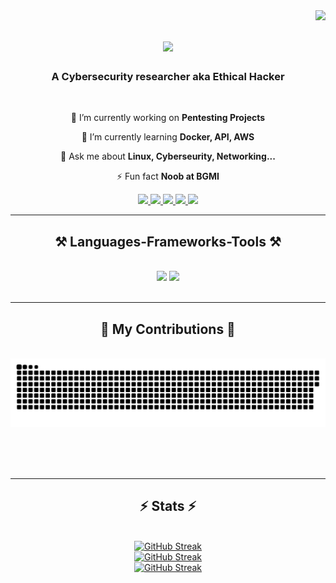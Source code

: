 <img align="right" src="https://visitor-badge.laobi.icu/badge?page_id=nabilpevekar.nabilpevekar" />

<h1 align="center">
    <img src="https://readme-typing-svg.herokuapp.com/?font=Righteous&size=35&center=true&vCenter=true&width=500&height=70&duration=4000&lines=Hi+There!+👋;+I'm+Nabil+Pevekar!;" />
</h1>

<h3 align="center">A Cybersecurity researcher aka Ethical Hacker</h3>

<br/>

<div align="center">
 
 🔭 I’m currently working on **Pentesting Projects**
 
 🌱 I’m currently learning **Docker, API, AWS**

💬 Ask me about **Linux, Cyberseurity, Networking...**

⚡ Fun fact **Noob at BGMI**

</div>
 
<div align="center"> 
  <a href="mailto:pevekarnabil@gmail.com">
    <img src="https://img.shields.io/badge/Gmail-333333?style=for-the-badge&logo=gmail&logoColor=red" />
  </a>
  <a href="https://www.linkedin.com/in/nabil-pevekar-832884284" target="_blank">
    <img src="https://img.shields.io/badge/LinkedIn-0077B5?style=for-the-badge&logo=linkedin&logoColor=white" />
  </a>
  <a href="https://github.com/nabilpevekar" target="_blank">
     <img src="https://img.shields.io/badge/Portfolio-FF5722?style=for-the-badge&logo=todoist&logoColor=white" />
  </a>
  <a href="https://www.instagram.com/your-username/" target="_blank">
    <img src="https://img.shields.io/badge/Instagram-E4405F?style=for-the-badge&logo=instagram&logoColor=white" />
  </a>
  <a href="https://twitter.com/your-username" target="_blank">
    <img src="https://img.shields.io/badge/Twitter-1DA1F2?style=for-the-badge&logo=twitter&logoColor=white" />
  </a>
</div>

<hr/>
 
<h2 align="center">⚒️ Languages-Frameworks-Tools ⚒️</h2>
<br/>
<div align="center">
    <img src="https://skillicons.dev/icons?i=html,css,vscode,github,git,linux,bash" />
    <img src="https://skillicons.dev/icons?i=python,javascript,mysql,flask" /><br>
</div>

<br/>
<hr/>

<div align="center">
  <h2>🐍 My Contributions 🐍</h2>
  <br>
  <img alt="snake eating my contributions" src="https://raw.githubusercontent.com/nabilpevekar/nabilpevekar/output/github-contribution-grid-snake.svg" />
  
  <br/><br/><br/>
</div>

<hr/>

<h2 align="center">⚡ Stats ⚡</h2>
<br>
<div align="center">
  <a href="https://git.io/streak-stats">
    <img src="https://github-readme-stats.vercel.app/api?username=nabilpevekar&theme=radical&show_icons=true&hide_border=false&count_private=true" alt="GitHub Streak" width="400" height="200"/>
  </a>
  <br/>
  <a href="https://git.io/streak-stats">
    <img src="https://github-readme-streak-stats.herokuapp.com/?user=nabilpevekar&theme=radical&hide_border=false" alt="GitHub Streak" width="400" height="200"/>
  </a>
  <br/>
  <a href="https://git.io/streak-stats">
    <img src="https://github-readme-stats.vercel.app/api/top-langs/?username=nabilpevekar&theme=radical&show_icons=true&hide_border=false&layout=compact" alt="GitHub Streak" width="400" height="200"/>
  </a>
  <br/>
</div>
